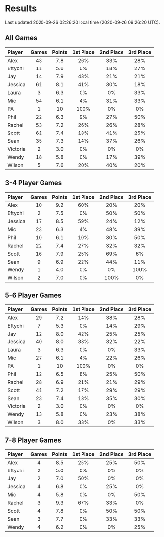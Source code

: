 # Results
Last updated 2020-09-26 02:26:20 local time (2020-09-26 09:26:20 UTC).

## All Games
| **Player** | **Games** | **Points** | **1st Place** | **2nd Place** | **3rd Place** |
| :---       | :---:     | :---:      | :---:         | :---:         | :---:         |
| Alex       | 43        | 7.8        | 26%           | 33%           | 28%           |
| Eftychi    | 11        | 5.6        | 0%            | 18%           | 27%           |
| Jay        | 14        | 7.9        | 43%           | 21%           | 21%           |
| Jessica    | 61        | 8.1        | 41%           | 30%           | 18%           |
| Laura      | 3         | 6.3        | 0%            | 0%            | 33%           |
| Mic        | 54        | 6.1        | 4%            | 31%           | 33%           |
| PA         | 1         | 10         | 100%          | 0%            | 0%            |
| Phil       | 22        | 6.3        | 9%            | 27%           | 50%           |
| Rachel     | 53        | 7.2        | 26%           | 26%           | 28%           |
| Scott      | 61        | 7.4        | 18%           | 41%           | 25%           |
| Sean       | 35        | 7.3        | 14%           | 37%           | 26%           |
| Victoria   | 2         | 3.0        | 0%            | 0%            | 0%            |
| Wendy      | 18        | 5.8        | 0%            | 17%           | 39%           |
| Wilson     | 5         | 7.6        | 20%           | 40%           | 20%           |

## 3-4 Player Games
| **Player** | **Games** | **Points** | **1st Place** | **2nd Place** | **3rd Place** |
| :---       | :---:     | :---:      | :---:         | :---:         | :---:         |
| Alex       | 10        | 9.2        | 60%           | 20%           | 20%           |
| Eftychi    | 2         | 7.5        | 0%            | 50%           | 50%           |
| Jessica    | 17        | 8.5        | 59%           | 24%           | 12%           |
| Mic        | 23        | 6.3        | 4%            | 48%           | 39%           |
| Phil       | 10        | 6.1        | 10%           | 30%           | 50%           |
| Rachel     | 22        | 7.4        | 27%           | 32%           | 32%           |
| Scott      | 16        | 7.9        | 25%           | 69%           | 6%            |
| Sean       | 9         | 6.9        | 22%           | 44%           | 11%           |
| Wendy      | 1         | 4.0        | 0%            | 0%            | 100%          |
| Wilson     | 2         | 7.0        | 0%            | 100%          | 0%            |

## 5-6 Player Games
| **Player** | **Games** | **Points** | **1st Place** | **2nd Place** | **3rd Place** |
| :---       | :---:     | :---:      | :---:         | :---:         | :---:         |
| Alex       | 29        | 7.2        | 14%           | 38%           | 28%           |
| Eftychi    | 7         | 5.3        | 0%            | 14%           | 29%           |
| Jay        | 12        | 8.0        | 42%           | 25%           | 25%           |
| Jessica    | 40        | 8.0        | 38%           | 32%           | 22%           |
| Laura      | 3         | 6.3        | 0%            | 0%            | 33%           |
| Mic        | 27        | 6.1        | 4%            | 22%           | 26%           |
| PA         | 1         | 10         | 100%          | 0%            | 0%            |
| Phil       | 12        | 6.5        | 8%            | 25%           | 50%           |
| Rachel     | 28        | 6.9        | 21%           | 21%           | 29%           |
| Scott      | 41        | 7.2        | 17%           | 29%           | 29%           |
| Sean       | 23        | 7.4        | 13%           | 35%           | 30%           |
| Victoria   | 2         | 3.0        | 0%            | 0%            | 0%            |
| Wendy      | 13        | 5.8        | 0%            | 23%           | 38%           |
| Wilson     | 3         | 8.0        | 33%           | 0%            | 33%           |

## 7-8 Player Games
| **Player** | **Games** | **Points** | **1st Place** | **2nd Place** | **3rd Place** |
| :---       | :---:     | :---:      | :---:         | :---:         | :---:         |
| Alex       | 4         | 8.5        | 25%           | 25%           | 50%           |
| Eftychi    | 2         | 5.0        | 0%            | 0%            | 0%            |
| Jay        | 2         | 7.0        | 50%           | 0%            | 0%            |
| Jessica    | 4         | 6.8        | 0%            | 25%           | 0%            |
| Mic        | 4         | 5.8        | 0%            | 0%            | 50%           |
| Rachel     | 3         | 9.3        | 67%           | 33%           | 0%            |
| Scott      | 4         | 7.8        | 0%            | 50%           | 50%           |
| Sean       | 3         | 7.7        | 0%            | 33%           | 33%           |
| Wendy      | 4         | 6.2        | 0%            | 0%            | 25%           |

